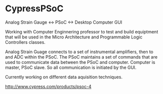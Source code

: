 # CypressPSoC
Analog Strain Gauge &lt;-> PSoC &lt;-> Desktop Computer GUI

Working with Computer Enginnering professor to test and build equiptment that will be used in the Micro Architecture and Programmable Logic Controllers classes.

Analog Strain Guage connects to a set of instrumental amplifiers, then to and ADC within the PSoC. The PSoC maintains a set of commands that are used to communicate data between the PSoC and computer.
Computer is master, PSoC slave. So all communication is initiated by the GUI.

Currently working on different data aquisition techniques. 

http://www.cypress.com/products/psoc-4
